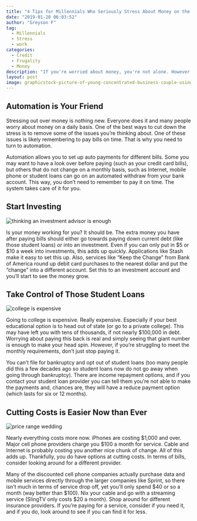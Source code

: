 ```yaml
---
title: "4 Tips for Millennials Who Seriously Stress About Money on the Job"
date: "2019-01-20 06:03:52"
author: "Greyson F"
tag:
  - Millennials
  - Stress
  - work
categories:
  - Credit
  - Frugality
  - Money
description: "If you're worried about money, you're not alone. However, stress can prevent you from enjoying life to the fullest. Here are stress reducing money tips."
layout: post
image: graphicstock-picture-of-young-concentrated-business-couple-using-computer-in-office-look-at-computer_Su5CviLng-e1506030211507.jpg
---
```


## Automation is Your Friend

Stressing out over money is nothing new. Everyone does it and many people worry about money on a daily basis. One of the best ways to cut down the stress is to remove some of the issues you’re thinking about. One of these issues is likely remembering to pay bills on time. That is why you need to turn to automation.

Automation allows you to set up auto payments for different bills. Some you may want to have a look over before paying (such as your credit card bills), but others that do not change on a monthly basis, such as Internet, mobile phone or student loans can go on an automated withdraw from your bank account. This way, you don’t need to remember to pay it on time. The system takes care of it for you.

## Start Investing

![thinking an investment advisor is enough](/posts/shutterstock_283523774.jpg)

Is your money working for you? It should be. The extra money you have after paying bills should either go towards paying down current debt (like those student loans) or into an investment. Even if you can only put in $5 or $10 a week into investments, this adds up quickly. Applications like Stash make it easy to set this up. Also, services like “Keep the Change” from Bank of America round up debit card purchases to the nearest dollar and put the “change” into a different account. Set this to an investment account and you’ll start to see the money grow.

## Take Control of Those Student Loans

![college is expensive](/posts/shutterstock_13653856-e1478033541781.jpg)

Going to college is expensive. Really expensive. Especially if your best educational option is to head out of state (or go to a private college). This may have left you with tens of thousands, if not nearly $100,000 in debt. Worrying about paying this back is real and simply seeing that giant number is enough to make your head spin. However, if you’re struggling to meet the monthly requirements, don’t just stop paying it.

You can’t file for bankruptcy and opt out of student loans (too many people did this a few decades ago so student loans now do not go away when going through bankruptcy). There are income repayment options, and if you contact your student loan provider you can tell them you’re not able to make the payments and, chances are, they will have a reduce payment option (which lasts for six or 12 months).

## Cutting Costs is Easier Now than Ever

![price range wedding](/posts/shutterstock_418403209.jpg)

Nearly everything costs more now. iPhones are costing $1,000 and over. Major cell phone providers charge you $100 a month for service. Cable and Internet is probably costing you another nice chunk of change. All of this adds up. Thankfully, you do have options at cutting costs. In terms of bills, consider looking around for a different provider.

Many of the discounted cell phone companies actually purchase data and mobile services directly through the larger companies like Sprint, so there isn’t much in terms of service drop off, yet you’ll only spend $40 or so a month (way better than $100). Nix your cable and go with a streaming service (SlingTV only costs $20 a month). Shop around for different insurance providers. If you’re paying for a service, consider if you need it, and if you do, look around to see if you can find it for less.
